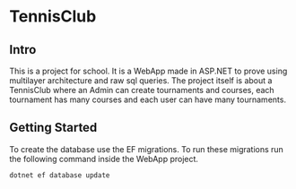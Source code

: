 # TennisClub

## Intro
This is a project for school. It is a WebApp made in ASP.NET to prove using multilayer architecture and raw sql queries.
The project itself is about a TennisClub where an Admin can create tournaments and courses, each tournament has many courses and each user can have many tournaments.

## Getting Started
To create the database use the EF migrations. To run these migrations run the following command inside the WebApp project.
```bash
dotnet ef database update
```

